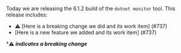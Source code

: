 Today we are releasing the 6.1.2 build of the `dotnet monitor` tool. This release includes:

- ⚠️ [Here is a breaking change we did and its work item] (#737)
- [Here is a new feature we added and its work item] (#737)

\*⚠️ **_indicates a breaking change_**
